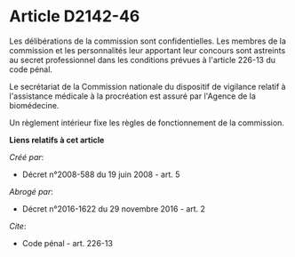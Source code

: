# Article D2142-46

Les délibérations de la commission sont confidentielles. Les membres de la commission et les personnalités leur apportant
leur concours sont astreints au secret professionnel dans les conditions prévues à l'article 226-13 du code pénal. 

Le secrétariat de la Commission nationale du dispositif de vigilance relatif à l'assistance médicale à la procréation est
assuré par l'Agence de la biomédecine. 

Un règlement intérieur fixe les règles de fonctionnement de la commission.

**Liens relatifs à cet article**

_Créé par_:

  - Décret n°2008-588 du 19 juin 2008 - art. 5

_Abrogé par_:

  - Décret n°2016-1622 du 29 novembre 2016 - art. 2

_Cite_:

  - Code pénal - art. 226-13
